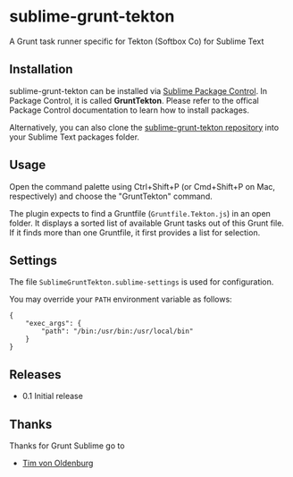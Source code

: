 sublime-grunt-tekton
====================

A Grunt task runner specific for Tekton (Softbox Co) for Sublime Text

## Installation

sublime-grunt-tekton can be installed via [Sublime Package Control](https://sublime.wbond.net/). In Package Control, it is called **GruntTekton**. Please refer to the offical Package Control documentation to learn how to install packages.

Alternatively, you can also clone the [sublime-grunt-tekton repository](https://github.com/cneryjr/sublime-grunt-tekton/) into your Sublime Text packages folder.

## Usage

Open the command palette using Ctrl+Shift+P (or Cmd+Shift+P on Mac, respectively)
and choose the "GruntTekton" command.

The plugin expects to find a Gruntfile (`Gruntfile.Tekton.js`) in an open folder.
It displays a sorted list of available Grunt tasks out of this Grunt file.
If it finds more than one Gruntfile, it first provides a list for selection.

<!--
As of version 0.2, there is also a command to kill running tasks, for example
`watch` tasks. -->

## Settings

The file `SublimeGruntTekton.sublime-settings` is used for configuration.

You may override your `PATH` environment variable as follows:

```
{
    "exec_args": {
        "path": "/bin:/usr/bin:/usr/local/bin"
    }
}
```

## Releases

* 0.1 Initial release

## Thanks

Thanks for Grunt Sublime go to

* [Tim von Oldenburg](https://github.com/tvooo)
